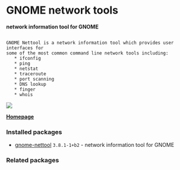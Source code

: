 # GNOME network tools

__network information tool for GNOME__

```

GNOME Nettool is a network information tool which provides user interfaces for
some of the most common command line network tools including:
   * ifconfig
   * ping
   * netstat
   * traceroute
   * port scanning
   * DNS lookup
   * finger
   * whois

```

[![](https://screenshots.debian.net/thumbnail-with-version/gnome-nettool/9001)](https://screenshots.debian.net/screenshot-with-version/gnome-nettool/9001)



**[Homepage](http://projects.gnome.org/gnome-network/)**

### Installed packages

* [gnome-nettool](https://packages.debian.org/stretch/gnome-nettool) `3.8.1-1+b2` - network information tool for GNOME

### Related packages

<sub>  </sub>
